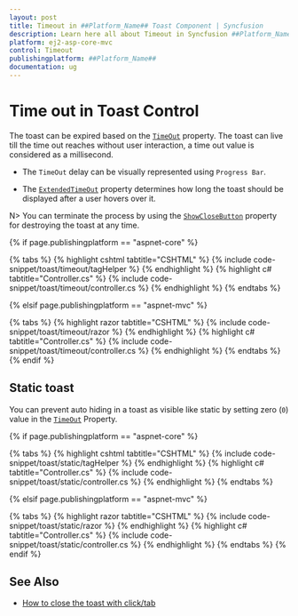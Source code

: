 ```yaml
---
layout: post
title: Timeout in ##Platform_Name## Toast Component | Syncfusion
description: Learn here all about Timeout in Syncfusion ##Platform_Name## Toast component of Syncfusion Essential JS 2 and more.
platform: ej2-asp-core-mvc
control: Timeout
publishingplatform: ##Platform_Name##
documentation: ug
---
```



# Time out in Toast Control

The toast can be expired based on the [`TimeOut`](https://help.syncfusion.com/cr/aspnetcore-js2/Syncfusion.EJ2.Notifications.Toast.html#Syncfusion_EJ2_Notifications_Toast_TimeOut) property. The toast can live till the time out reaches without user interaction, a time out value is considered as a millisecond.

* The `TimeOut` delay can be visually represented using `Progress Bar`.

* The [`ExtendedTimeOut`](https://help.syncfusion.com/cr/aspnetcore-js2/Syncfusion.EJ2.Notifications.Toast.html#Syncfusion_EJ2_Notifications_Toast_ExtendedTimeout) property determines how long the toast should be displayed after a user hovers over it.

N> You can terminate the process by using the [`ShowCloseButton`](https://help.syncfusion.com/cr/aspnetcore-js2/Syncfusion.EJ2.Notifications.Toast.html#Syncfusion_EJ2_Notifications_Toast_ShowCloseButton) property for destroying the toast at any time.

{% if page.publishingplatform == "aspnet-core" %}

{% tabs %}
{% highlight cshtml tabtitle="CSHTML" %}
{% include code-snippet/toast/timeout/tagHelper %}
{% endhighlight %}
{% highlight c# tabtitle="Controller.cs" %}
{% include code-snippet/toast/timeout/controller.cs %}
{% endhighlight %}
{% endtabs %}

{% elsif page.publishingplatform == "aspnet-mvc" %}

{% tabs %}
{% highlight razor tabtitle="CSHTML" %}
{% include code-snippet/toast/timeout/razor %}
{% endhighlight %}
{% highlight c# tabtitle="Controller.cs" %}
{% include code-snippet/toast/timeout/controller.cs %}
{% endhighlight %}
{% endtabs %}
{% endif %}



## Static toast

You can prevent auto hiding in a toast as visible like static by setting zero (`0`) value in the [`TimeOut`](https://help.syncfusion.com/cr/aspnetcore-js2/Syncfusion.EJ2.Notifications.Toast.html#Syncfusion_EJ2_Notifications_Toast_TimeOut) Property.

{% if page.publishingplatform == "aspnet-core" %}

{% tabs %}
{% highlight cshtml tabtitle="CSHTML" %}
{% include code-snippet/toast/static/tagHelper %}
{% endhighlight %}
{% highlight c# tabtitle="Controller.cs" %}
{% include code-snippet/toast/static/controller.cs %}
{% endhighlight %}
{% endtabs %}

{% elsif page.publishingplatform == "aspnet-mvc" %}

{% tabs %}
{% highlight razor tabtitle="CSHTML" %}
{% include code-snippet/toast/static/razor %}
{% endhighlight %}
{% highlight c# tabtitle="Controller.cs" %}
{% include code-snippet/toast/static/controller.cs %}
{% endhighlight %}
{% endtabs %}
{% endif %}



## See Also

* [How to close the toast with click/tab](./how-to/close-the-toast-with-click-tap)
